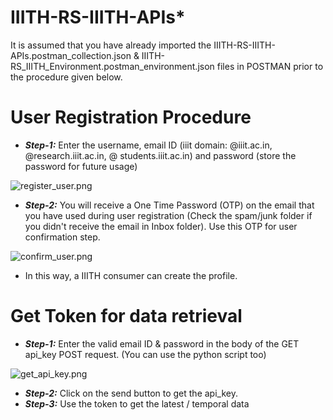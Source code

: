 # IIITH-RS-IIITH-APIs* 
It is assumed that you have already imported the IIITH-RS-IIITH-APIs.postman_collection.json & IIITH-RS_IIITH_Environment.postman_environment.json files in POSTMAN prior to the procedure given below.

# User Registration Procedure
* ***Step-1:*** Enter the username, email ID (iiit domain: @iiit.ac.in, @research.iiit.ac.in, @ students.iiit.ac.in) and password (store the password for future usage)

![register_user.png](https://github.com/smartcityresearch/IIITH-RS-APIs/blob/main/IIITH-APIs/images/register_user.png)
* ***Step-2:*** You will receive a One Time Password (OTP) on the email that you have used during user registration (Check the spam/junk folder if you didn't receive the email in Inbox folder). Use this OTP for user confirmation step.

![confirm_user.png](https://github.com/smartcityresearch/IIITH-RS-APIs/blob/main/IIITH-APIs/images/confirm_user.png)
* In this way, a IIITH consumer can create the profile.

# Get Token for data retrieval
* ***Step-1:*** Enter the valid email ID & password in the body of the GET api_key POST request. (You can use the python script too)

![get_api_key.png](https://github.com/smartcityresearch/IIITH-RS-APIs/blob/main/IIITH-APIs/images/get_api_key.png)
* ***Step-2:*** Click on the send button to get the api_key.
* ***Step-3:*** Use the token to get the latest / temporal data

